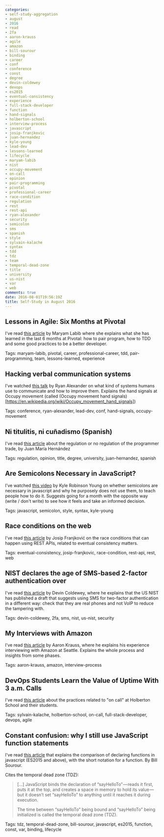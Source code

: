 ```yaml
---
categories:
- self-study-aggregation
- august
- 2016
- read
- 2fa
- aaron-krauss
- agile
- amazon
- bill-sourour
- binding
- career
- conf
- conference
- const
- degree
- devin-coldewey
- devops
- es2015
- eventual-consistency
- experience
- full-stack-developer
- function
- hand-signals
- holberton-school
- interview-process
- javascript
- josip-franjkovic
- juan-hernandez
- kyle-young
- lead-dev
- lessons-learned
- lifecycle
- maryam-labib
- nist
- occupy-movement
- on-call
- opinion
- pair-programming
- pivotal
- professional-career
- race-condition
- regulation
- rest
- rest-api
- ryan-alexander
- security
- semicolon
- sms
- spanish
- style
- sylvain-kalache
- syntax
- tdd
- tdz
- team
- temporal-dead-zone
- title
- university
- us-nist
- var
- web
comments: true
date: 2016-08-01T19:56:19Z
title: Self-Study in August 2016
---
```


## Lessons in Agile: Six Months at Pivotal

I've read [this article][six-months-pivotal-labib] by Maryam Labib where she explains what she has learned in the last 6 months at Pivotal: how to pair program, how to TDD and some good practices to be a better developer.

Tags: maryam-labib, pivotal, career, professional-career, tdd, pair-programming, team, lessons-learned, experience

[six-months-pivotal-labib]: https://medium.com/built-to-adapt/lessons-in-agile-six-months-at-pivotal-66b4c57386a4

## Hacking verbal communication systems

I've watched [this talk][comm-systems] by Ryan Alexander on what kind of systems humans use to communicate and how to improve them. Explains the hand signals at Occupy movement (called (Occupy movement hand signals)[https://en.wikipedia.org/wiki/Occupy_movement_hand_signals]) 

Tags: conference, ryan-alexander, lead-dev, conf, hand-signals, occupy-movement

[comm-systems]: https://vimeo.com/album/4045988/video/173255458

## Ni titulitis, ni cuñadismo (Spanish)

 I've read [this article][titulitis] about the regulation or no regulation of the programmer trade, by Juan María Hernández

 Tags: regulation, opinion, title, degree, university, juan-hernandez, spanish

[titulitis]: http://blog.koalite.com/2016/06/ni-titulitis-ni-cunadismo

## Are Semicolons Necessary in JavaScript?

I've watched [this video][semicolons-in-js] by Kyle Robinson Young on whether semicolons are necessary in javascript and why he purposely does not use them, to teach people how to do it. Suggests going for a month with the opposite way (write / don't write) to see how it feels and take an informed decision.

Tags: javascript, semicolon, style, syntax, kyle-young

[semicolons-in-js]: https://www.youtube.com/watch?v=gsfbh17Ax9I

## Race conditions on the web

I've read [this article][race-condition-web] by Josip Franjković on the race conditions that can happen using REST APIs, related to eventual consistency matters.

Tags: eventual-consistency, josip-franjkovic, race-condition, rest-api, rest, web

[race-condition-web]: https://www.josipfranjkovic.com/blog/race-conditions-on-web

## NIST declares the age of SMS-based 2-factor authentication over

 I've read [this article][changes-in-2fa] by Devin Coldewey, where he explains that the US NIST has published a draft that suggests using SMS for two-factor authentication in a different way: check that they are real phones and not VoIP to reduce the tampering with.

 Tags:  devin-coldewey, 2fa, sms, nist, us-nist, security

[changes-in-2fa]: https://techcrunch.com/2016/07/25/nist-declares-the-age-of-sms-based-2-factor-authentication-over/

## My Interviews with Amazon

I've read [this article][interview-at-amazon] by Aaron Krauss, where he explains his experience interviewing with Amazon at Seattle. Explains the whole process and insights from some phases.

Tags: aaron-krauss, amazon, interview-process

[interview-at-amazon]: https://thesocietea.org/2016/07/my-interviews-with-amazon/

## DevOps Students Learn the Value of Uptime With 3 a.m. Calls

I've read [this article][devops-at-holberton] about the practices related to "on call" at Holberton School and their students.

Tags: sylvain-kalache, holberton-school, on-call, full-stack-developer, devops, agile

[devops-at-holberton]: https://www.linux.com/news/devops-students-learn-value-uptime-3-am-calls

## Constant confusion: why I still use JavaScript function statements

I've read [this article][constant-confusion] that explains the comparison of declaring functions in javascript (ES2015 and above), with the short notation for a function. By Bill Sourour.

Cites the temporal dead zone (TDZ):

> [...] JavaScript binds the declaration of “sayHelloTo” — reads it first, puts it at the top, and creates a space in memory to hold its value — but it doesn’t set “sayHelloTo” to anything until it reaches it during execution.
>
>The time between “sayHelloTo” being bound and “sayHelloTo” being initialized is called the temporal dead zone (TDZ).

Tags: tdz, temporal-dead-zone, bill-sourour, javascript, es2015, function, const, var, binding, lifecycle

[constant-confusion]: https://medium.freecodecamp.com/constant-confusion-why-i-still-use-javascript-function-statements-984ece0b72fd
